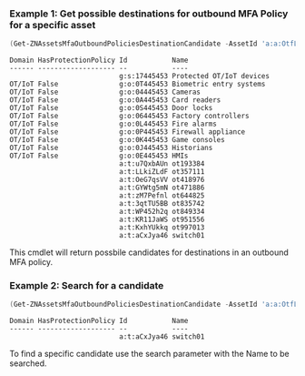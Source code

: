 ### Example 1: Get possible destinations for outbound MFA Policy for a specific asset
```powershell
(Get-ZNAssetsMfaOutboundPoliciesDestinationCandidate -AssetId 'a:a:OtfLGUBq').Items
```

```output
Domain HasProtectionPolicy Id           Name
------ ------------------- --           ----
                           g:s:17445453 Protected OT/IoT devices
OT/IoT False               g:o:0T445453 Biometric entry systems
OT/IoT False               g:o:04445453 Cameras
OT/IoT False               g:o:0A445453 Card readers
OT/IoT False               g:o:0S445453 Door locks
OT/IoT False               g:o:06445453 Factory controllers
OT/IoT False               g:o:0L445453 Fire alarms
OT/IoT False               g:o:0P445453 Firewall appliance
OT/IoT False               g:o:0K445453 Game consoles
OT/IoT False               g:o:0J445453 Historians
OT/IoT False               g:o:0E445453 HMIs
                           a:t:u7QxbAUn ot193384
                           a:t:LLkiZLdF ot357111
                           a:t:OeG7qsVV ot418976
                           a:t:GYWtg5mN ot471886
                           a:t:zM7Pefnl ot644825
                           a:t:3qtTU5BB ot835742
                           a:t:WP452h2q ot849334
                           a:t:KR11JaWS ot951556
                           a:t:KxhYUkkq ot997013
                           a:t:aCxJya46 switch01
```

This cmdlet will return possbile candidates for destinations in an outbound MFA policy.

### Example 2: Search for a candidate
```powershell
(Get-ZNAssetsMfaOutboundPoliciesDestinationCandidate -AssetId 'a:a:OtfLGUBq' -Search switch01).Items
```

```output
Domain HasProtectionPolicy Id           Name
------ ------------------- --           ----
                           a:t:aCxJya46 switch01
```

To find a specific candidate use the search parameter with the Name to be searched.

